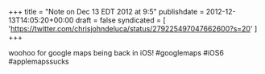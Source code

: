 +++
title = "Note on Dec 13 EDT 2012 at 9:5"
publishdate = 2012-12-13T14:05:20+00:00
draft = false
syndicated = [ 'https://twitter.com/chrisjohndeluca/status/279225497047662600?s=20' ]
+++

woohoo for google maps being back in iOS! #googlemaps #iOS6 #applemapssucks
